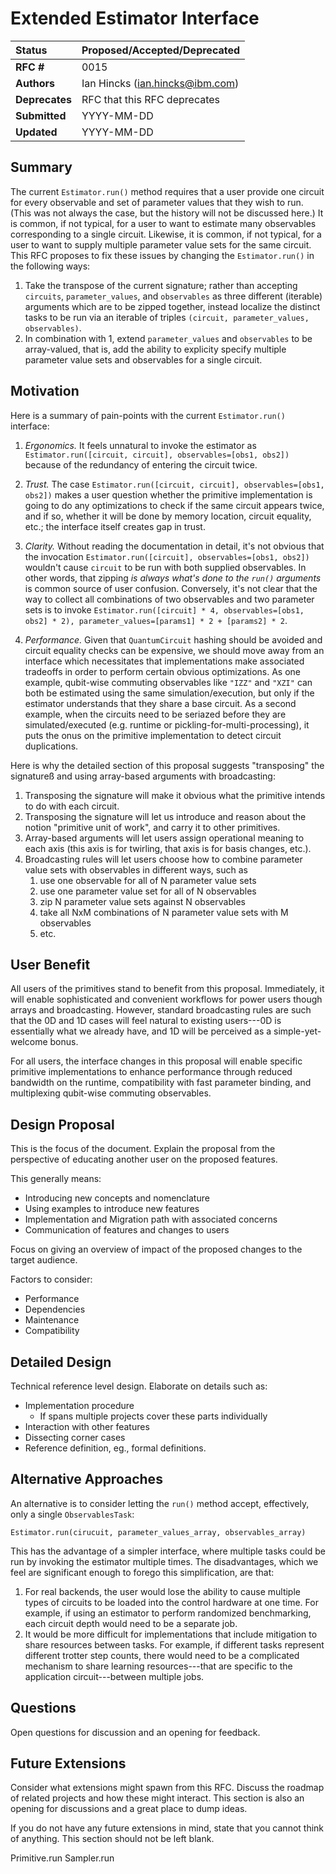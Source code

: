 # Extended Estimator Interface

| **Status**        | **Proposed/Accepted/Deprecated** |
|:------------------|:---------------------------------------------|
| **RFC #**         | 0015                                         |
| **Authors**       | Ian Hincks (ian.hincks@ibm.com)              |
| **Deprecates**    | RFC that this RFC deprecates                 |
| **Submitted**     | YYYY-MM-DD                                   |
| **Updated**       | YYYY-MM-DD                                   |


## Summary
The current `Estimator.run()` method requires that a user provide one circuit for every observable and set of parameter values that they wish to run.
(This was not always the case, but the history will not be discussed here.)
It is common, if not typical, for a user to want to estimate many observables corresponding to a single circuit. Likewise, it is common, if not typical, for a user to want to supply multiple parameter value sets for the same circuit.
This RFC proposes to fix these issues by changing the `Estimator.run()` in the following ways: 

 1. Take the transpose of the current signature; rather than accepting `circuits`, `parameter_values`, and `observables` as three different (iterable) arguments which are to be zipped together, instead localize the distinct tasks to be run via an iterable of triples `(circuit, parameter_values, observables)`.
 2. In combination with 1, extend `parameter_values` and `observables` to be array-valued, that is, add the ability to explicity specify multiple parameter value sets and observables for a single circuit.

## Motivation

Here is a summary of pain-points with the current `Estimator.run()` interface:

1. _Ergonomics._ It feels unnatural to invoke the estimator as `Estimator.run([circuit, circuit], observables=[obs1, obs2])` because of the redundancy of entering the circuit twice. 

1. _Trust._ The case `Estimator.run([circuit, circuit], observables=[obs1, obs2])` makes a user question whether the primitive implementation is going to do any optimizations to check if the same circuit appears twice, and if so, whether it will be done by memory location, circuit equality, etc.; the interface itself creates gap in trust.

1. _Clarity._ Without reading the documentation in detail, it's not obvious that the invocation `Estimator.run([circuit], observables=[obs1, obs2])` wouldn't cause `circuit` to be run with both supplied observables. In other words, that zipping _is always what's done to the `run()` arguments_ is common source of user confusion. Conversely, it's not clear that the way to collect all combinations of two observables and two parameter sets is to invoke `Estimator.run([circuit] * 4, observables=[obs1, obs2] * 2), parameter_values=[params1] * 2 + [params2] * 2`.

1. _Performance._ Given that `QuantumCircuit` hashing should be avoided and circuit equality checks can be expensive, we should move away from an interface which necessitates that implementations make associated tradeoffs in order to perform certain obvious optimizations. As one example, qubit-wise commuting observables like `"IZZ"` and `"XZI"` can both be estimated using the same simulation/execution, but only if the estimator understands that they share a base circuit. As a second example, when the circuits need to be seriazed before they are simulated/executed (e.g. runtime or pickling-for-multi-processing), it puts the onus on the primitive implementation to detect circuit duplications.
   

Here is why the detailed section of this proposal suggests "transposing" the signatureß and using array-based arguments with broadcasting:

 1. Transposing the signature will make it obvious what the primitive intends to do with each circuit.
 2. Transposing the signature will let us introduce and reason about the notion  "primitive unit of work", and carry it to other primitives.
 3. Array-based arguments will let users assign operational meaning to each axis (this axis is for twirling, that axis is for basis changes, etc.).
 4. Broadcasting rules will let users choose how to combine parameter value sets with observables in different ways, such as
    1. use one observable for all of N parameter value sets
    2. use one parameter value set for all of N observables
    3. zip N parameter value sets against N observables
    4. take all NxM combinations of N parameter value sets with M observables
    5. etc.

## User Benefit

All users of the primitives stand to benefit from this proposal.
Immediately, it will enable sophisticated and convenient workflows for power users though arrays and broadcasting.
However, standard broadcasting rules are such that the 0D and 1D cases will feel natural to existing users---0D is essentially what we already have, and 1D will be perceived as a simple-yet-welcome bonus.

For all users, the interface changes in this proposal will enable specific primitive implementations to enhance performance through reduced bandwidth on the runtime, compatibility with fast parameter binding, and multiplexing qubit-wise commuting observables.

## Design Proposal
This is the focus of the document. Explain the proposal from the perspective of
educating another user on the proposed features.

This generally means:
- Introducing new concepts and nomenclature
- Using examples to introduce new features
- Implementation and Migration path with associated concerns
- Communication of features and changes to users

Focus on giving an overview of impact of the proposed changes to the target
audience.

Factors to consider:
- Performance
- Dependencies
- Maintenance
- Compatibility

## Detailed Design
Technical reference level design. Elaborate on details such as:
- Implementation procedure
  - If spans multiple projects cover these parts individually
- Interaction with other features
- Dissecting corner cases
- Reference definition, eg., formal definitions.

## Alternative Approaches

An alternative is to consider letting the `run()` method accept, effectively, only a single `ObservablesTask`:

`Estimator.run(cirucuit, parameter_values_array, observables_array)`

This has the advantage of a simpler interface, where multiple tasks could be run 
by invoking the estimator multiple times. The disadvantages, which we feel are significant enough to forego this simplification, are that:

 1. For real backends, the user would lose the ability to cause multiple types of circuits to be loaded into the control hardware at one time. For example, if using an estimator to perform randomized benchmarking, each circuit depth would need to be a separate job.
 2. It would be more difficult for implementations that include mitigation to share resources between tasks. For example, if different tasks represent different trotter step counts, there would need to be a complicated mechanism to share learning resources---that are specific to the application circuit---between multiple jobs.

## Questions
Open questions for discussion and an opening for feedback.

## Future Extensions
Consider what extensions might spawn from this RFC. Discuss the roadmap of
related projects and how these might interact. This section is also an opening
for discussions and a great place to dump ideas.

If you do not have any future extensions in mind, state that you cannot think
of anything. This section should not be left blank.

Primitive.run
Sampler.run
